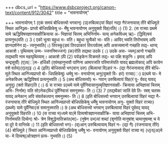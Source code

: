 +++
dbcs_url = "https://www.dsbcproject.org/canon-text/content/912/3042"
title = "भावनायोगम्"

+++
भावनायोगम्
1 (एकं समयं बोधिसत्त्वो
भगवान्) (उ)रुबिल्वा(यां
विहरं नद्या नैरंजनायास्
तीरे बोधिमूले स्थित आनिञ्ज्य-
प्राप्तो बोधिपक्षिकेषु ध-
र्मेषु भावनायोगम् अनुयुक्तो
विह)रति(।)
(1)
2. (स रात्र्याः प्रथमे यामे
ऋद्धिविषयज्ञानसाक्षीक्रियाया अ-
भिज्ञायां चित्तम् अभिनिर्नाम-
यत्य् अनेकविधम् ऋ)-
(द्धिवि)षयं प्रत्यनुभ(वति।)
3 ( एको भूत्वा बहुधा भ-
वति। बहुधा भूत्वैको भा-
वति। आविर् भवति तिरोभावम्
अपि ज्ञानदर्शनेन प्र)-
त्यनुभवति(।) तिरस्कु(ड्यं
तिरःप्राकारं तिरःपर्वतम्
अपि असज्यमानो गच्छति तद्य-
थाप्य् आकाशे। पृथिव्याम् उन्म-
ज्जननिमज्जनं) (क)रोति
तद्यथा उदके (।) उदके अस-
ज्यम्(आनो गच्छति तद्यथापि
नाम महापृथिव्याम्। आकाशे ऽपि
(2)
पर्यङ्केन विक्रमते तद्य-
था पक्षि शकुनिः। इमाव् अपि
चन्द्रसूर्यौ) (ए)व(ं)म-
हर्धिकौ (एवंमहानुभावौ
पाणिना आमारजति परिमार्जयति
यावद् ब्रह्मलोकाद् अपि कायेन
वशे वर्तय)(ए)त्(इ।)
4 (इति) बोधिसत्वो भग(वान्
उरु) (बिल्वायां वि)हारं न-
(द्या नैरंजनायास् तीरे बोधि-
मूले स्थित आनिंज्यप्राप्तो बो-
धिपक्षिकेषु) धर्मषु भा-
वनायोगम् अनु(युक्तो वि-
हरं) रात्र्या(ः) प्र(थमे या-
मे अनेकविधम् ऋद्धिविषयं
प्रत्यनुभवति।)
5 (अथ बोधिसत्त्वो) भ-
गवान् उरुबिल्वायं विह(रं पू-
र्ववद् यावद् अनुयु) (क्तो
विहर)ति (।)
6 स रात्र्याः प्र(थमे यामे
पूर्वेनिवासानुस्मृतिज्ञानसाक्षी-
क्रियाया अभिज्ञायां चित्तम् अभि-
निर्नाम) यति सोऽनेक(विधं
पूर्वेनिवासं समनुस्मर-
ति।)
(3)
7 (तद्यथैकां जातिं देवे ति-
स्रश् चतस्रः यावद् अनेकान् अपि
संवर्तकल्पान् समनुस्मर-
ति।)
8 (इति बोधिसत्त्वो भगवान्
उरुबिल्वायां विहरं नद्या नै-
रंजनायास् तीरे बोधिमूले स्थित
आनिंज्यप्राप्तो बोधिपक्षिकेषु
धर्मेषु भावनायोगम् अनु-
युक्तो विहरं रात्र्याः)
(प्रथमे) यामे पूर्वेनिवा(सं
समानुस्मरति।)
9 (अथ बोधिसत्त्वो भगवान्
उरुबिल्वायां विहरं पूर्ववद्
यावद् अनुयुक्तो विहरति।)
10 (स रात्र्या म)ध्यमे
या(मे दिव्यश्रोत्रज्ञानसाक्षीक्रि-
याया अभिज्ञायां चित्तम् अभि-
निर्नामयति दिव्येन) श्रो-
त्रेण विशुद्धेनातिक्रांत(मा)-
(नुषेण उभ)यां शब्दां
(शृणोति मानुषांश् चामानुषाम्श्
च ये वा दूरे ये वान्तिके।)
11 (इति बोधिसत्त्वो भग)-
(व्)आन् उरुबिल्वायाम् विहरं न-
(द्या नै) (रंजनायास् तीरे)
(4)
बोधिमूले ( स्थित आनिंज्यप्राप्तो
बोधिपक्षिकेषु धर्मेषु भा-
वनायोगम् अनुयुक्तो विहरं
रात्र्या म) (ध्)य्(अ)मे या-
मे दिव्यश्र्(ओत्रज्ञानं प्रत्य-
नुभवति।)
(5)
